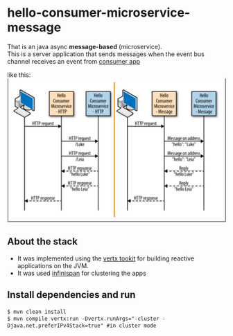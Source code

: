 # hello-consumer-microservice-message
That is an java async **message-based** (microservice).  
This is a server application that sends messages when the event bus channel receives an event from [consumer app](https://github.com/geanfelipe/hello-consumer-microservice-message)

like this:  
![image](src/main/resources/img/image.png)

## About the stack
- It was implemented using the [vertx tookit](https://vertx.io) for building reactive applications on the JVM.
- It was used [infinispan](http://infinispan.org) for clustering the apps 


## Install dependencies and run
```
$ mvn clean install  
$ mvn compile vertx:run -Dvertx.runArgs="-cluster -Djava.net.preferIPv4Stack=true" #in cluster mode
```

